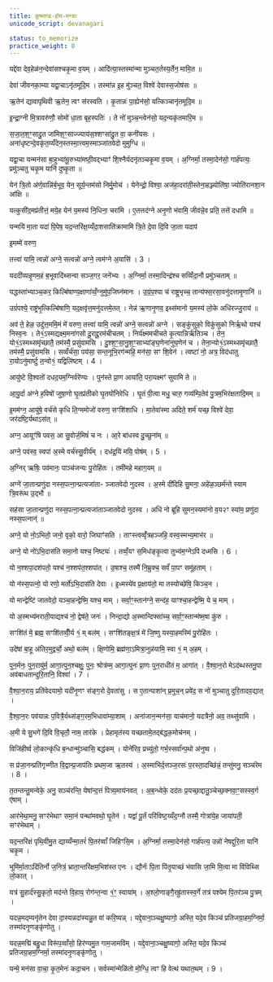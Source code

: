 ```yaml
---
title: कूष्माण्ड-होम-मन्त्राः
unicode_script: devanagari

status: to_memorize
practice_weight: 0
---
```


यद्दे॑वा देव॒हेळ॑न॒न्देवा॑सश्चकृ॒मा व॒यम् । आदि॑त्या॒स्तस्मा॑न्मा मुञ्चत॒र्तस्य॒र्तेन॒ मामि॒त ॥

देवा॑ जीवनका॒म्या यद्वा॒चाऽनृ॑तमूदि॒म । तस्मा॑न्न इ॒ह मु॑ञ्चत॒ विश्वे॑ देवास्स॒जोष॑सः ॥

ऋ॒तेन॑ द्यावापृथिवी ऋ॒तेन॒ त्वꣳ स॑रस्वति । कृ॒तान्नः॑ पा॒ह्येन॑सो॒ यत्किञ्चानृ॑तमूदि॒म ॥

इ॒न्द्रा॒ग्नी मि॒त्रावरु॑णौ॒ सोमो॑ धा॒ता बृह॒स्पतिः॑ । ते नो॑ मुञ्च॒न्त्वेन॑सो॒ यद॒न्यकृ॑तमारि॒म ॥

स॒जा॒त॒श॒ꣳ॒सादु॒त जा॑मिश॒ꣳ॒साज्ज्याय॑स॒श्शꣳसा॑दु॒त वा॒ कनी॑यसः । अना॑धृष्टन्दे॒वकृ॑त॒य्यँदेन॒स्तस्मा॒त्त्वम॒स्माञ्जा॑तवेदो मुमुग्धि ॥

यद्वा॒चा यन्मन॑सा बा॒हुभ्या॑मू॒रुभ्या॑मष्ठी॒वद्भ्याꣳ॑ शि॒श्नैर्यदनृ॑तञ्चकृ॒मा व॒यम् । अ॒ग्निर्मा॒ तस्मा॒देन॑सो॒ गार्ह॑पत्यः॒ प्रमु॑ञ्चतु चकृ॒म यानि॑ दुष्कृ॒ता ॥

येन॑ त्रि॒तो अ॑र्ण॒वान्नि॑र्ब॒भूव॒ येन॒ सूर्य॒न्तम॑सो निर्मु॒मोच॑ । येनेन्द्रो॒ विश्वा॒ अज॑हा॒दरा॑ती॒स्तेना॒हञ्ज्योति॑षा॒ ज्योति॑रानशा॒न आ॑क्षि ॥

यत्कुसी॑द॒मप्र॑तीत्तं॒ मये॒ह येन॑ य॒मस्य॑ नि॒धिना॒ चरा॑मि । ए॒तत्तद॑ग्ने अनृ॒णो भ॑वामि॒ जीव॑न्ने॒व प्रति॒ तत्ते॑ दधामि ॥

यन्मयि॑ मा॒ता यदा॑ पि॒पेष॒ यद॒न्तरि॑क्ष॒य्यँदा॒शसाति॑क्रामामि त्रि॒ते दे॒वा दि॒वि जा॒ता यदाप॑ 

इ॒मम्मे॑ वरुण॒ 

तत्त्वा॑ यामि॒ 
त्वन्नो॑ अग्ने॒ 
सत्वन्नो॑ अग्ने॒ 
त्वम॑ग्ने अ॒यासि॑ । 3 ।

यददी॑व्यन्नृ॒णम॒हं ब॒भूवादि॑थ्सन्वा सञ्ज॒गर॒ जने॑भ्यः । अ॒ग्निर्मा॒ तस्मा॒दिन्द्र॑श्च सव्विँदा॒नौ प्रमु॑ञ्चताम् ॥

यद्धस्ता॑भ्याञ्च॒कर॒ किल्बि॑षाण्य॒क्षाणा॑व्वँ॒ग्नुमु॑प॒जिघ्न॑मानः । उ॒ग्रं॒प॒श्या च॑ राष्ट्र॒भृच्च॒ तान्य॑फ्स॒रसा॒वनु॑दत्तामृ॒णानि॑ ॥

उग्रं॑पश्ये॒ राष्ट्र॑भृ॒त्किल्बि॑षाणि॒ यद॒क्षवृ॑त्त॒मनु॑दत्तमे॒तत् । नेन्न॑ ऋ॒णानृ॒णव॒ इथ्स॑मानो य॒मस्य॑ लो॒के अधि॑रज्जु॒राय॑ ॥

अव॑ ते॒ हेळ॒ उदु॑त्त॒ममि॒मं मे॑ वरुण॒ तत्त्वा॑ यामि॒ त्वन्नो॑ अग्ने॒ सत्वन्नो॑ अग्ने । सङ्कु॑सुको॒ विकु॑सुको निर्ऋ॒थो यश्च॑ निस्व॒नः । ते१॒॑ऽस्मद्यक्ष्म॒मना॑गसो दू॒राद्दू॒रम॑चीचतम् । निर्य॑क्ष्ममचीचते कृ॒त्यान्निर्ऋ॑तिञ्च । तेन॒ यो१॒॑ऽस्मथ्समृ॑च्छातै॒ तम॑स्मै॒ प्रसु॑वामसि । दु॒श्श॒ꣳ॒सा॒नु॒श॒ꣳ॒साभ्या॑ङ्घ॒णेना॑नुघ॒णेन॑ च । तेना॒न्यो१॒॑ऽस्मथ्समृ॑च्छातै॒ तम॑स्मै॒ प्रसु॑वामसि । सव्वँर्च॑सा॒ पय॑सा॒ सन्त॒नूभि॒रग॑न्महि॒ मन॑सा॒ सꣳ शि॒वेन॑ । त्वष्टा॑ नो॒ अत्र॒ विद॑धातु रा॒योऽनु॑मार्ष्टु त॒न्वो१॒॑ यद्विलि॑ष्टम् । 4 ।

आयु॑ष्टे वि॒श्वतो॑ दधद॒यम॒ग्निर्वरे॑ण्यः । पुन॑स्ते प्रा॒ण आया॑ति॒ परा॒यक्ष्मꣳ॑ सुवामि ते ॥

आ॒यु॒र्दा अ॑ग्ने ह॒विषो॑ जुषा॒णो घृ॒तप्र॑तीको घृ॒तयो॑निरेधि । घृ॒तं पी॒त्वा मधु॒ चारु॒ गव्य॑म्पि॒तेव॑ पु॒त्रम॒भिर॑क्षतादि॒मम् ॥

इ॒मम॑ग्न॒ आयु॑षे॒ वर्च॑से कृधि ति॒ग्ममोजो॑ वरुण॒ सꣳशि॑शाधि । मा॒तेवा॑स्मा अदिते॒ शर्म॑ यच्छ॒ विश्वे॑ देवा॒ जर॑दष्टि॒र्यथाऽस॑त् ॥

अग्न॒ आयूꣳ॑षि पवस॒ आ सु॒वोर्ज॒मिषं॑ च नः । आ॒रे बा॑धस्व दु॒च्छुना॑म् ॥

अग्ने॒ पव॑स्व॒ स्वपा॑ अ॒स्मे वर्च॑स्सु॒वीर्य॑म् । दध॑द्र॒यिं मयि॒ पोष॑म् । 5 ।

अ॒ग्निर् ऋषिः॒ पव॑मानः॒ पाञ्च॑जन्यः पु॒रोहि॑तः । तमी॑महे महाग॒यम् ॥

अग्ने॑ जा॒तान्प्रणु॑दा नस्स॒पत्ना॒न्प्रत्यजा॑ता- ञ्जातवेदो नुदस्व । अ॒स्मे दी॑दिहि सु॒मना॒ अहे॑ळ॒ञ्छर्म॑न्ते स्याम त्रि॒वरू॑थ उ॒द्भौ ॥

सह॑सा जा॒तान्प्रणु॑दा नस्स॒पत्ना॒न्प्रत्यजा॑ताञ्जातवेदो नुदस्व । अधि॑ नो ब्रूहि सुमन॒स्यमा॑नो व॒य२ꣳ स्या॑म॒ प्रणु॑दा नस्स॒पत्नान्॑ ॥

अग्ने॒ यो नो॒ऽभितो॒ जनो॒ वृको॒ वारो॒ जिघाꣳ॑सति । ताꣳस्त्वव्वृँ॑त्रहञ्जहि॒ वस्व॒स्मभ्य॒माभ॑र ॥

अग्ने॒ यो नो॑ऽभि॒दास॑ति समा॒नो यश्च॒ निष्ट्यः॑ । तव्वँ॒यꣳ स॒मिध॑ङ्कृ॒त्वा तुभ्य॑म॒ग्नेऽपि॑ दध्मसि । 6 ।

यो न॒श्शपा॒दश॑पतो॒ यश्च॑ न॒श्शप॑त॒श्शपा॑त् । उ॒षाश्च॒ तस्मै॑ नि॒म्रुक्च॒ सर्वं॑ पा॒पꣳ समू॑हताम् । 

यो न॑स्स॒पत्नो॒ यो रणो॒ मर्तो॑ऽभि॒दास॑ति देवाः । इ॒ध्मस्ये॑व प्र॒क्षाय॑तो॒ मा तस्योच्छे॑षि॒ किञ्च॒न । 

यो मान्द्वेष्टि॑ जातवेदो॒ यञ्चा॒हन्द्वेष्मि॒ यश्च॒ माम् । सर्वा॒ꣳ॒स्तान॑ग्ने॒ सन्द॑ह॒ याꣳश्चा॒हन्द्वेष्मि॒ ये च॒ माम् । 

यो अ॒स्मभ्य॑मराती॒याद्यश्च॑ नो॒ द्वेष॑ते॒ जनः॑ । निन्दा॒द्यो अ॒स्मान्दिफ्सा॑च्च॒ सर्वा॒ꣳ॒स्तान्म॑ष्म॒षा कु॑रु । 

सꣳशि॑तं मे॒ ब्रह्म॒ सꣳशि॑तव्वीँ॒र्य १॒॑ म् बल॑म् । सꣳशि॑तङ्क्ष॒त्रं मे॑ जि॒ष्णु यस्या॒हमस्मि॑ पु॒रोहि॑तः । 

उदे॑षां बा॒हू अ॑तिर॒मुद्वर्चो॒ अथो॒ बल॑म् । क्षि॒णोमि॒ ब्रह्म॑णा॒ऽमित्रा॒नुन्न॑यामि॒ स्वा १॒॑ म् अ॒हम् । 

पुन॒र्मनः॒ पुन॒रायु॑र्म॒ आगा॒त्पुन॒श्चक्षुः॒ पुनः॒ श्रोत्र॑म्म॒ आगा॒त्पुनः॑ प्रा॒णः पुन॒राधी॑तं म॒ आगा॑त् । वै॒श्वा॒न॒रो मेऽद॑ब्धस्तनू॒पा अव॑बाधतान्दुरि॒तानि॒ विश्वा॑ । 7 ।

वै॒श्वा॒न॒राय॒ प्रति॑वेदयामो॒ यदी॑नृ॒णꣳ स॑ङ्ग॒रो दे॒वता॑सु । स ए॒तान्पाशा॑न् प्र॒मुच॒न् प्रवे॑द॒ स नो॑ मुञ्चातु दुरि॒तादव॒द्यात् । 

वै॒श्वा॒न॒रः पव॑यान्नः प॒वित्रै॒र्यथ्स॑ङ्ग॒रम॒भिधावा॑म्या॒शाम् । अना॑जान॒न्मन॑सा॒ याच॑मानो॒ यदत्रैनो॒ अव॒ तथ्सु॑वामि । 

अ॒मी ये सु॒भगे॑ दि॒वि वि॒चृतौ॒ नाम॒ तार॑के । प्रेहामृत॑स्य यच्छतामे॒तद्ब॑द्धक॒मोच॑नम् । 

विजि॑हीर्ष्व लो॒कान्कृ॑धि ब॒न्धान्मु॑ञ्चासि॒ बद्ध॑कम् । योने॑रिव॒ प्रच्यु॑तो॒ गर्भ॒स्सर्वा॑न्प॒थो अ॑नुष्व । 

स प्र॑जा॒नन्प्रति॑गृभ्णीत वि॒द्वान्प्र॒जाप॑तिः प्रथम॒जा ऋ॒तस्य॑ । अ॒स्माभि॑र्द॒त्तञ्ज॒रसः॑ प॒रस्ता॒दच्छि॑न्नं॒ तन्तु॑मनु॒ सञ्च॑रेम । 8 ।

त॒तन्तन्तु॒मन्वेके॒ अनु॒ सञ्च॑रन्ति॒ येषा॑न्द॒त्तं पित्र्य॒माय॑नवत् । अ॒ब॒न्ध्वेके॒ दद॑तः प्र॒यच्छा॒द्दातु॒ञ्चेच्छ॒क्नवा॒ꣳ॒सस्स्व॒र्ग ए॑षाम् । 

आर॑भेथा॒मनु॒ सꣳर॑भेथाꣳ समा॒नं पन्था॑मवथो॒ घृ॒तेन॑ । यद्वां॑ पू॒र्तं परि॑विष्ट॒य्यँद॒ग्नौ तस्मै॒ गोत्रा॑ये॒ह जाया॑पती॒ सꣳर॑भेथाम् । 

यद॒न्तरि॑क्षं पृथि॒वीमु॒त द्याय्यँन्मा॒तरं॑ पि॒तर॑व्वाँ जिहिꣳसि॒म । अ॒ग्निर्मा॒ तस्मा॒देन॑सो॒ गार्ह॑पत्य॒ उन्नो॑ नेषद्दुरि॒ता यानि॑ चकृ॒म । 

भूमि॑र्मा॒ताऽदि॑तिर्नो ज॒नित्रं॒ भ्राता॒न्तरि॑क्षम॒भिश॑स्त एनः । द्यौर्नः॑ पि॒ता पि॑तृ॒याच्छं भ॑वासि जा॒मि मि॒त्वा मा वि॑विथ्सि लो॒कात् । 

यत्र॑ सु॒हार्द॑स्सु॒कृतो॒ मद॑न्ते वि॒हाय॒ रोग॑न्त॒न्वा १॒॑ꣳ॒ स्वाया॑म् । अ॒श्लो॒णाङ्गै॒रह्रु॑तास्स्व॒र्गे तत्र॑ पश्येम पि॒तर॑ञ्च पु॒त्रम् । 

यदन्न॒मद्म्यनृ॑तेन देवा दा॒स्यन्नदा॑स्यन्नु॒त वा॑ करि॒ष्यन्न् । यद्दे॒वाना॒ञ्चक्षु॒ष्यागो॒ अस्ति॒ यदे॒व किञ्च॑ प्रतिजग्रा॒हम॒ग्निर्मा॒ तस्मा॑दनृ॒णङ्कृ॑णोतु । 

यदन्न॒मद्मि॑ बहु॒धा विरू॑प॒व्वाँसो॒ हिर॑ण्यमु॒त गाम॒जामवि॑म् । यद्दे॒वाना॒ञ्चक्षु॒ष्यागो॒ अस्ति॒ यदे॒व किञ्च॑ प्रतिजग्रा॒हम॒ग्निर्मा॒ तस्मा॑दनृ॒णङ्कृ॑णोतु । 

यन्मे॒ मन॑सा वा॒चा॒ कृ॒त॒मेनः॑ कदा॒चन । सर्वस्मा॑न्मेळि॑तो मो॒ग्धि॒ त्वꣳ हि वेत्थ॑ यथात॒थम् । 9 ।